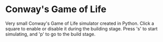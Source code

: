 # Conway's Game of Life
Very small Conway's Game of Life simulator created in Python. Click a square to enable or disable it during the building stage. Press 's' to start simulating, and 'p' to go to the build stage.
